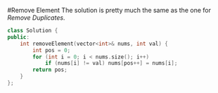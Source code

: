 #Remove Element
The solution is pretty much the same as the one for *Remove Duplicates*.
```C++
class Solution {
public:
    int removeElement(vector<int>& nums, int val) {
        int pos = 0;
        for (int i = 0; i < nums.size(); i++)
            if (nums[i] != val) nums[pos++] = nums[i];
        return pos;
    }
};
```
